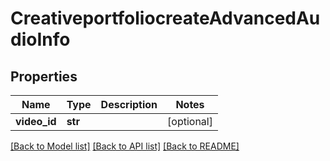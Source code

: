 # CreativeportfoliocreateAdvancedAudioInfo

## Properties
Name | Type | Description | Notes
------------ | ------------- | ------------- | -------------
**video_id** | **str** |  | [optional] 

[[Back to Model list]](../README.md#documentation-for-models) [[Back to API list]](../README.md#documentation-for-api-endpoints) [[Back to README]](../README.md)


